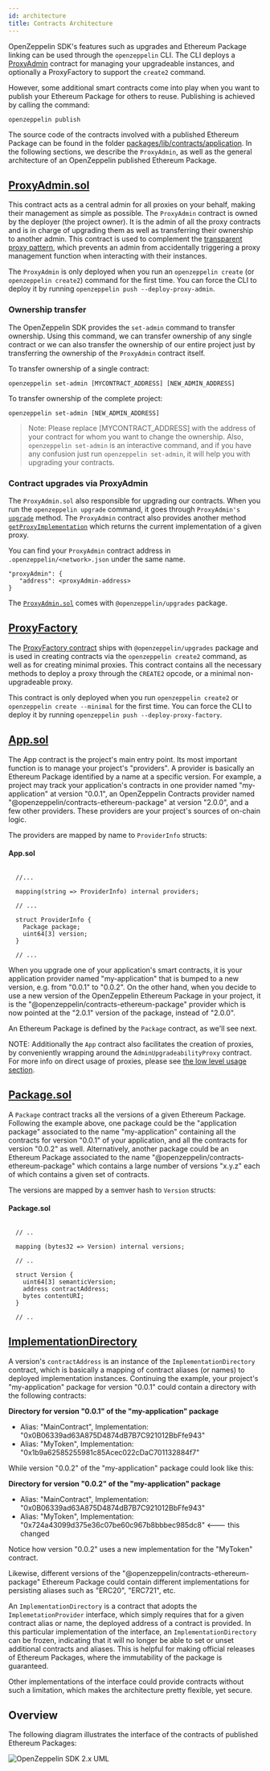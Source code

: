 ```yaml
---
id: architecture
title: Contracts Architecture
---
```


OpenZeppelin SDK's features such as upgrades and Ethereum Package linking can be used through the `openzeppelin` CLI. The CLI deploys a [ProxyAdmin](https://github.com/OpenZeppelin/openzeppelin-sdk/blob/v2.0.0/packages/lib/contracts/upgradeability/ProxyAdmin.sol) contract for managing your upgradeable instances, and optionally a ProxyFactory to support the `create2` command.

However, some additional smart contracts come into play when you want to publish your Ethereum Package for others to reuse. Publishing is achieved by calling the command:

```console
openzeppelin publish
```

The source code of the contracts involved with a published Ethereum Package can be found in the folder [packages/lib/contracts/application](https://github.com/OpenZeppelin/openzeppelin-sdk/tree/master/packages/lib/contracts/application). In the following sections, we describe the `ProxyAdmin`, as well as the general architecture of an OpenZeppelin published Ethereum Package.

## [ProxyAdmin.sol](https://github.com/OpenZeppelin/openzeppelin-sdk/blob/v2.0.0/packages/lib/contracts/application/App.sol)

This contract acts as a central admin for all proxies on your behalf, making their management as simple as possible. The `ProxyAdmin` contract is owned by the deployer (the project owner). It is the admin of all the proxy contracts and is in charge of upgrading them as well as transferring their ownership to another admin. This contract is used to complement the [transparent proxy pattern](pattern#transparent-proxies-and-function-clashes), which prevents an admin from accidentally triggering a proxy management function when interacting with their instances.

The `ProxyAdmin` is only deployed when you run an `openzeppelin create` (or `openzeppelin create2`) command for the first time. You can force the CLI to deploy it by running `openzeppelin push --deploy-proxy-admin`.

### Ownership transfer

The OpenZeppelin SDK provides the `set-admin` command to transfer ownership. Using this command, we can transfer ownership of any single contract or we can also transfer the ownership of our entire project just by transferring the ownership of the `ProxyAdmin` contract itself.

To transfer ownership of a single contract:

```console
openzeppelin set-admin [MYCONTRACT_ADDRESS] [NEW_ADMIN_ADDRESS]

```
To transfer ownership of the complete project:

```console
openzeppelin set-admin [NEW_ADMIN_ADDRESS]
```

> Note: Please replace [MYCONTRACT_ADDRESS] with the address of your contract for whom you want to change the ownership. Also, `openzeppelin set-admin` is an interactive command, and if you have any confusion just run `openzeppelin set-admin`, it will help you with upgrading your contracts.

### Contract upgrades via ProxyAdmin

The `ProxyAdmin.sol` also responsible for upgrading our contracts. When you run the `openzeppelin upgrade` command, it goes through `ProxyAdmin's` [`upgrade`](upgradeability_ProxyAdmin.html#upgrade) method. The `ProxyAdmin` contract also provides another method [`getProxyImplementation`](upgradeability_ProxyAdmin.html#getProxyImplementation) which returns the current implementation of a given proxy.

You can find your `ProxyAdmin` contract address in `.openzeppelin/<network>.json` under the same name.

```console json
"proxyAdmin": {
   "address": <proxyAdmin-address>
}
```
The [`ProxyAdmin.sol`](https://github.com/OpenZeppelin/openzeppelin-sdk/blob/v2.2.0/packages/lib/contracts/upgradeability/ProxyAdmin.sol) comes with `@openzeppelin/upgrades` package.


## [ProxyFactory](https://github.com/OpenZeppelin/openzeppelin-sdk/blob/v2.4.0/packages/lib/contracts/upgradeability/ProxyFactory.sol)


The [ProxyFactory contract](https://github.com/OpenZeppelin/openzeppelin-sdk/blob/v2.4.0/packages/lib/contracts/upgradeability/ProxyFactory.sol) ships with `@openzeppelin/upgrades` package and is used in creating contracts via the `openzeppelin create2` command, as well as for creating minimal proxies. This contract contains all the necessary methods to deploy a proxy through the `CREATE2` opcode, or a minimal non-upgradeable proxy.

This contract is only deployed when you run `openzeppelin create2` or `openzeppelin create --minimal` for the first time. You can force the CLI to deploy it by running `openzeppelin push --deploy-proxy-factory`.

## [App.sol](https://github.com/OpenZeppelin/openzeppelin-sdk/blob/v2.0.0/packages/lib/contracts/application/App.sol)

The App contract is the project's main entry point. Its most important function is to manage your project's "providers". A provider is basically an Ethereum Package identified by a name at a specific version. For example, a project may track your application's contracts in one provider named "my-application" at version "0.0.1", an OpenZeppelin Contracts provider named "@openzeppelin/contracts-ethereum-package" at version "2.0.0", and a few other providers. These providers are your project's sources of on-chain logic.

The providers are mapped by name to `ProviderInfo` structs:

#### App.sol
```solidity

  //...

  mapping(string => ProviderInfo) internal providers;

  // ...

  struct ProviderInfo {
    Package package;
    uint64[3] version;
  }

  // ...
```

When you upgrade one of your application's smart contracts, it is your application provider named "my-application" that is bumped to a new version, e.g. from "0.0.1" to "0.0.2". On the other hand, when you decide to use a new version of the OpenZeppelin Ethereum Package in your project, it is the "@openzeppelin/contracts-ethereum-package" provider which is now pointed at the "2.0.1" version of the package, instead of "2.0.0".

An Ethereum Package is defined by the `Package` contract, as we'll see next.

NOTE: Additionally the `App` contract also facilitates the creation of proxies, by conveniently wrapping around the `AdminUpgradeabilityProxy` contract. For more info on direct usage of proxies, please see [the low level usage section](low_level_contract).

## [Package.sol](https://github.com/OpenZeppelin/openzeppelin-sdk/blob/v2.0.0/packages/lib/contracts/application/Package.sol)

A `Package` contract tracks all the versions of a given Ethereum Package. Following the example above, one package could be the "application package" associated to the name "my-application" containing all the contracts for version "0.0.1" of your application, and all the contracts for version "0.0.2" as well. Alternatively, another package could be an Ethereum Package associated to the name "@openzeppelin/contracts-ethereum-package" which contains a large number of versions "x.y.z" each of which contains a given set of contracts.

The versions are mapped by a semver hash to `Version` structs:

#### Package.sol
```solidity

  // ..

  mapping (bytes32 => Version) internal versions;

  // ..

  struct Version {
    uint64[3] semanticVersion;
    address contractAddress;
    bytes contentURI;
  }

  // ..
```

## [ImplementationDirectory](https://github.com/OpenZeppelin/openzeppelin-sdk/blob/v2.0.0/packages/lib/contracts/application/ImplementationDirectory.sol)

A version's `contractAddress` is an instance of the `ImplementationDirectory` contract, which is basically a mapping of contract aliases (or names) to deployed implementation instances. Continuing the example, your project's "my-application" package for version "0.0.1" could contain a directory with the following contracts:

**Directory for version "0.0.1" of the "my-application" package**
* Alias: "MainContract", Implementation: "0x0B06339ad63A875D4874dB7B7C921012BbFfe943"
* Alias: "MyToken", Implementation: "0x1b9a62585255981c85Acec022cDaC701132884f7"

While version "0.0.2" of the "my-application" package could look like this:

**Directory for version "0.0.2" of the "my-application" package**
* Alias: "MainContract", Implementation: "0x0B06339ad63A875D4874dB7B7C921012BbFfe943"
* Alias: "MyToken", Implementation: "0x724a43099d375e36c07be60c967b8bbbec985dc8" <--- this changed

Notice how version "0.0.2" uses a new implementation for the "MyToken" contract.

Likewise, different versions of the "@openzeppelin/contracts-ethereum-package" Ethereum Package could contain different implementations for persisting aliases such as "ERC20", "ERC721", etc.

An `ImplementationDirectory` is a contract that adopts the `ImplemetationProvider` interface, which simply requires that for a given contract alias or name, the deployed address of a contract is provided. In this particular implementation of the interface, an `ImplementationDirectory` can be frozen, indicating that it will no longer be able to set or unset additional contracts and aliases.
This is helpful for making official releases of Ethereum Packages, where the immutability of the package is guaranteed.

Other implementations of the interface could provide contracts without such a limitation, which makes the architecture pretty flexible, yet secure.

## Overview

The following diagram illustrates the interface of the contracts of published Ethereum Packages:

![OpenZeppelin SDK 2.x UML](/img/zos2.png)
